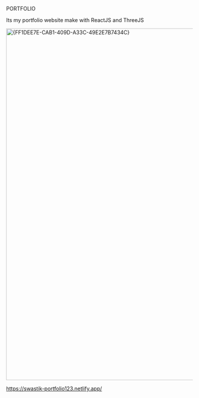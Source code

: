 PORTFOLIO

Its my portfolio website make with ReactJS and ThreeJS 

<img width="946" alt="{FF1DEE7E-CAB1-409D-A33C-49E2E7B7434C}" src="https://github.com/user-attachments/assets/36fde84e-64c4-448b-97e2-2079cf84dacf">


https://swastik-portfolio123.netlify.app/
